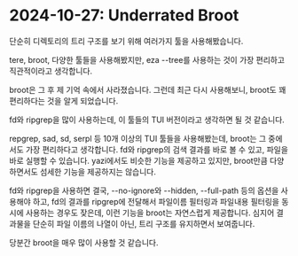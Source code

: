 # 2024-10-27: Underrated Broot

단순히 디렉토리의 트리 구조를 보기 위해 여러가지 툴을 사용해봤습니다.

tere, broot, 다양한 툴들을 사용해봤지만, eza --tree를 사용하는 것이 가장 편리하고 직관적이라고 생각합니다.

broot은 그 후 제 기억 속에서 사라졌습니다. 그런데 최근 다시 사용해보니, broot도 꽤 편리하다는 것을 알게 되었습니다.

fd와 ripgrep을 많이 사용하는데, 이 툴들의 TUI 버전이라고 생각하면 될 것 같습니다.

repgrep, sad, sd, serpl 등 10개 이상의 TUI 툴들을 사용해봤는데, broot는 그 중에서도 가장 편리하다고 생각합니다.
fd와 ripgrep의 검색 결과를 바로 볼 수 있고, 파일을 바로 실행할 수 있습니다.
yazi에서도 비슷한 기능을 제공하고 있지만, broot만큼 다양하면서도 섬세한 기능을 제공하지는 않습니다.

fd와 ripgrep을 사용하면 결국, --no-ignore와 --hidden, --full-path 등의 옵션을 사용해야 하고,
fd의 결과를 ripgrep에 전달해서 파일이름 필터링과 파일내용 필터링을 동시에 사용하는 경우도 잦은데,
이런 기능을 broot는 자연스럽게 제공합니다.
심지어 결과물을 단순히 파일 이름의 나열이 아닌, 트리 구조를 유지하면서 보여줍니다.

당분간 broot을 매우 많이 사용할 것 같습니다.
